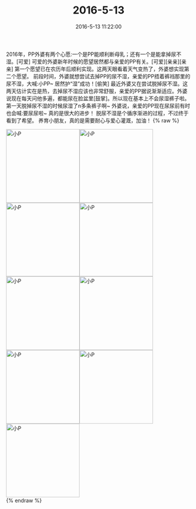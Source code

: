 ﻿---
title: "2016-5-13"
date: 2016-5-13 11:22:00
tags:
categories: 妈妈
---
2016年，PP外婆有两个心愿:一个是PP能顺利断母乳；还有一个是能拿掉尿不湿。[可爱]
可爱的外婆新年时候的愿望居然都与亲爱的PP有关。[可爱][亲亲][亲亲]
第一个愿望已在农历年后顺利实现。这两天眼看着天气变热了，外婆想实现第二个愿望。
前段时间，外婆就想尝试去掉PP的尿不湿，亲爱的PP捂着裤裆那里的尿不湿，大喊:小PP~
居然护“湿”成功！[偷笑]
最近外婆又在尝试脱掉尿不湿。这两天估计实在是热，去掉尿不湿应该也非常舒服，亲爱的PP据说渐渐适应。外婆说现在每天问他多遍，都能尿在脸盆里[鼓掌]。所以现在基本上不会尿湿裤子啦。第一天脱掉尿不湿的时候尿湿了n多条裤子啊~
外婆说，亲爱的PP现在尿尿前有时也会喊:要尿尿啦~
真的是很大的进步！
脱尿不湿是个循序渐进的过程，不过终于看到了希望。
养育小朋友，真的是需要耐心与爱心灌溉，加油！
{% raw %}
<div style="width:500 px">
<div style="float:left; width:100 px"><img src="/images/微信图片_20171012142849.jpg" width="200" alt="小P"></div>
<div style="float:left; width:100 px"><img src="/images/微信图片_20171012142856.jpg" width="200" alt="小P"></div>
<div style="float:left; width:100 px"><img src="/images/微信图片_20171012142904.jpg" width="200" alt="小P"></div>
<div style="float:left; width:100 px"><img src="/images/微信图片_20171012142912.jpg" width="200" alt="小P"></div>
<div style="float:left; width:100 px"><img src="/images/微信图片_20171012142919.jpg" width="200" alt="小P"></div>
<div style="float:left; width:100 px"><img src="/images/微信图片_20171012142928.jpg" width="200" alt="小P"></div>
<div style="float:left; width:100 px"><img src="/images/微信图片_20171012142936.jpg" width="200" alt="小P"></div>
<div style="float:left; width:100 px"><img src="/images/微信图片_20171012142944.jpg" width="200" alt="小P"></div>
<div style="float:left; width:100 px"><img src="/images/微信图片_20171012142951.jpg" width="200" alt="小P"></div>
<div style="clear:both"></div>
</div>
{% endraw %}